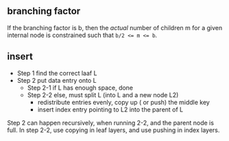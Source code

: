 
##  branching factor

If the branching factor is b, then the _actual_ number of children m for a given internal node is constrained such that `b/2 <= m <= b`.

## insert

- Step 1 find the correct laaf L
- Step 2 put data entry onto L
    - Step 2-1 if L has enough space, done
    - Step 2-2 else, must split L (into L and a new node L2)
        - redistribute entries evenly, copy up ( or push) the middle key
        - insert index entry pointing to L2 into the parent of L

Step 2 can happen recursively, when running 2-2, and the parent node is full.
In step 2-2,  use copying in leaf layers, and use pushing in index layers.

